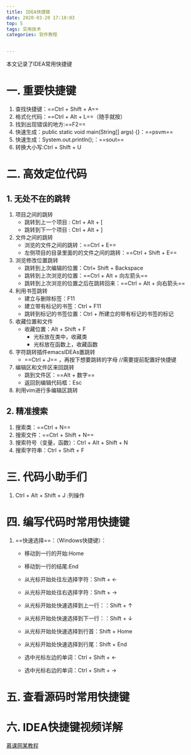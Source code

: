 ```yaml
---
title: IDEA快捷键
date: 2020-03-20 17:10:03
top: 5
tags: 实用技术
categories: 软件教程
			

---
```


本文记录了IDEA常用快捷键

<!-- more -->

# 一. 重要快捷键

1. 查找快捷键：==Ctrl + Shift + A==
2. 格式化代码：==Ctrl + Alt + L==（随手就按）
3. 找到出现错误的地方:==F2==
4. 快速生成：public static void main(String[] args) {}：==psvm==
5. 快速生成：System.out.println();：==sout==
6. 转换大小写:Ctrl + Shift + U

# 二. 高效定位代码

## 1. 无处不在的跳转

1. 项目之间的跳转
   - 跳转到上一个项目 : Ctrl + Alt + [
   - 跳转到下一个项目 : Ctrl + Alt + ] 
2. 文件之间的跳转
   - 浏览的文件之间的跳转：==Ctrl + E== 
   - 左侧项目的目录里面的的文件之间的跳转：==Ctrl + Shift + E==
3. 浏览修改位置跳转
   - 跳转到上次编辑的位置：Ctrl+ Shift + Backspace
   - 跳转到上次浏览的位置：==Ctrl + Alt + 向左箭头==
   - 跳转到上次浏览的位置之后在跳转回来：==Ctrl + Alt + 向右箭头== 
4. 利用书签跳转
   - 建立与删除标签：F11
   - 建立带有标记的书签：Ctrl + F11
   - 跳转到标记的书签位置：Ctrl + 所建立的带有标记的书签的标记  
5. 收藏位置和文件
   - 收藏位置：Alt + Shift + F
     - 光标放在类中，收藏类
     - 光标放在函数上，收藏函数
6. 字符跳转插件emacsIDEAs置跳转
   - ==Ctrl + J== ，再按下想要跳转的字母 //需要提前配置好快捷键
7. 编辑区和文件区来回跳转
   - 跳到文件区：==Alt + 数字== 
   - 返回到编辑代码框：Esc
8. 利用vim进行多编辑区跳转

## 2. 精准搜索

1. 搜索类：==Ctrl + N==
2. 搜索文件：==Ctrl + Shift + N==
3. 搜索符号（变量，函数）：Ctrl + Alt + Shift + N
4. 搜索字符串：Ctrl + Shift + F

# 三. 代码小助手们

1. Ctrl + Alt + Shift + J :列操作



# 四. 编写代码时常用快捷键



1. ==快速选择==：（Windows快捷键）：

   - 移动到一行的开始:Home
   - 移动到一行的结尾:End

   -  从光标开始处往左选择字符：Shift + ←
   -  从光标开始处往右选择字符：Shift + →
   -  从光标开始处快速选择到上一行：：Shift + ↑
   -  从光标开始处快速选择到下一行：：Shift + ↓
   -  从光标开始处快速选择到行首：Shift + Home
   -  从光标开始处快速选择到行尾：Shift + End
   -  选中光标左边的单词：Ctrl + Shift + ←
   -  选中光标右边的单词：Ctrl + Shift + →

# 五. 查看源码时常用快捷键



# 六. IDEA快捷键视频详解

[慕课网某教程](https://www.imooc.com/learn/924)

